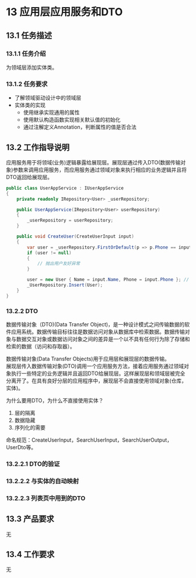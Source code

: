 # 13 应用层应用服务和DTO

## 13.1 任务描述

### 13.1.1 任务介绍

为领域层添加实体类。

### 13.1.2 任务要求

- 了解领域驱动设计中的领域层
- 实体类的实现
  - 使用继承实现通用的属性
  - 使用默认构造函数实现相关默认值的初始化
  - 通过注解定义Annotation，判断属性的值是否合法

## 13.2 工作指导说明

应用服务用于将领域(业务)逻辑暴露给展现层。展现层通过传入DTO(数据传输对象)参数来调用应用服务，而应用服务通过领域对象来执行相应的业务逻辑并且将DTO返回给展现层。

```c#
public class UserAppService : IUserAppService
{
    private readonly IRepository<User> _userRepository;

    public UserAppService(IRepository<User> userRepository)
    {
        _userRepository = userRepository;
    }

    public void CreateUser(CreateUserInput input)
    {
        var user = _userRepository.FirstOrDefault(p => p.Phone == input.Phone);
        if (user != null)
        {
            // 抛出用户友好异常
        }

        user = new User { Name = input.Name, Phone = input.Phone }; // 根据实际情况进行初始化
        _UserRepository.Insert(User);
    }
}
```

### 13.2.2 DTO

数据传输对象（DTO)(Data Transfer Object)，是一种设计模式之间传输数据的软件应用系统。数据传输目标往往是数据访问对象从数据库中检索数据。数据传输对象与数据交互对象或数据访问对象之间的差异是一个以不具有任何行为除了存储和检索的数据（访问和存取器）。

数据传输对象(Data Transfer Objects)用于应用层和展现层的数据传输。  
展现层传入数据传输对象(DTO)调用一个应用服务方法，接着应用服务通过领域对象执行一些特定的业务逻辑并且返回DTO给展现层。这样展现层和领域层被完全分离开了。在具有良好分层的应用程序中，展现层不会直接使用领域对象(仓库，实体)。  

为什么要用DTO，为什么不直接使用实体？

1. 层的隔离
2. 数据隐藏
3. 序列化的需要

命名规范：CreateUserInput，SearchUserInput，SearchUserOutput，UserDto等。

### 13.2.2.1 DTO的验证

### 13.2.2.2 与实体的自动映射

### 13.2.2.3 列表页中用到的DTO

## 13.3 产品要求

无

## 13.4 工作要求

无

